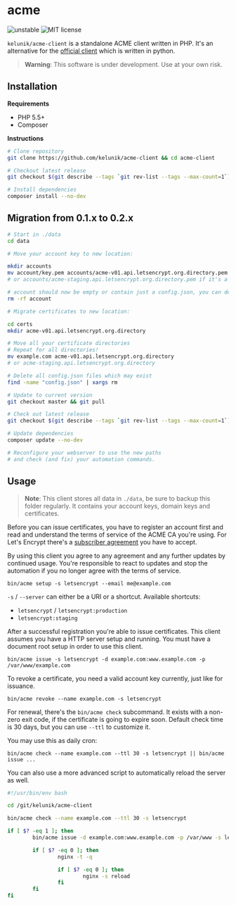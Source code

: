 # acme

![unstable](https://img.shields.io/badge/api-unstable-orange.svg?style=flat-square)
![MIT license](https://img.shields.io/badge/license-MIT-blue.svg?style=flat-square)

`kelunik/acme-client` is a standalone ACME client written in PHP.
It's an alternative for the [official client](https://github.com/letsencrypt/letsencrypt) which is written in python.

> **Warning**: This software is under development. Use at your own risk.

## Installation

**Requirements**

* PHP 5.5+
* Composer

**Instructions**

```bash
# Clone repository
git clone https://github.com/kelunik/acme-client && cd acme-client

# Checkout latest release
git checkout $(git describe --tags `git rev-list --tags --max-count=1`)

# Install dependencies
composer install --no-dev
```

## Migration from 0.1.x to 0.2.x

```bash
# Start in ./data
cd data

# Move your account key to new location:

mkdir accounts
mv account/key.pem accounts/acme-v01.api.letsencrypt.org.directory.pem
# or accounts/acme-staging.api.letsencrypt.org.directory.pem if it's a staging key

# account should now be empty or contain just a config.json, you can delete the folder then
rm -rf account

# Migrate certificates to new location:

cd certs
mkdir acme-v01.api.letsencrypt.org.directory

# Move all your certificate directories
# Repeat for all directories!
mv example.com acme-v01.api.letsencrypt.org.directory
# or acme-staging.api.letsencrypt.org.directory

# Delete all config.json files which may exist
find -name "config.json" | xargs rm

# Update to current version
git checkout master && git pull

# Check out latest release
git checkout $(git describe --tags `git rev-list --tags --max-count=1`)

# Update dependencies
composer update --no-dev

# Reconfigure your webserver to use the new paths
# and check (and fix) your automation commands.
```

## Usage

> **Note**: This client stores all data in `./data`, be sure to backup this folder regularly.
> It contains your account keys, domain keys and certificates.

Before you can issue certificates, you have to register an account first and read and understand the terms of service of the ACME CA you're using.
For Let's Encrypt there's a [subscriber agreement](https://letsencrypt.org/repository/) you have to accept.

By using this client you agree to any agreement and any further updates by continued usage.
You're responsible to react to updates and stop the automation if you no longer agree with the terms of service.

```
bin/acme setup -s letsencrypt --email me@example.com
```

`-s` / `--server` can either be a URI or a shortcut. Available shortcuts:
 * `letsencrypt` / `letsencrypt:production`
 * `letsencrypt:staging`

After a successful registration you're able to issue certificates.
This client assumes you have a HTTP server setup and running.
You must have a document root setup in order to use this client.

```
bin/acme issue -s letsencrypt -d example.com:www.example.com -p /var/www/example.com
```

To revoke a certificate, you need a valid account key currently, just like for issuance.

```
bin/acme revoke --name example.com -s letsencrypt
```

For renewal, there's the `bin/acme check` subcommand.
It exists with a non-zero exit code, if the certificate is going to expire soon.
Default check time is 30 days, but you can use `--ttl` to customize it.

You may use this as daily cron:

```
bin/acme check --name example.com --ttl 30 -s letsencrypt || bin/acme issue ...
```

You can also use a more advanced script to automatically reload the server as well.

```bash
#!/usr/bin/env bash

cd /git/kelunik/acme-client

bin/acme check --name example.com --ttl 30 -s letsencrypt

if [ $? -eq 1 ]; then
        bin/acme issue -d example.com:www.example.com -p /var/www -s letsencrypt

        if [ $? -eq 0 ]; then
                nginx -t -q

                if [ $? -eq 0 ]; then
                        nginx -s reload
                fi
        fi
fi
```